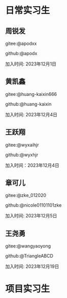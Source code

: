 # 日常实习生

<!-- 日常实习生添加格式:

## 真实姓名1
gitee:@giteeid

github:@githubid

加入时间: xxxx年xx月xx日

-->
## 周锐发
gitee:@apodxx

github:@apodx

加入时间: 2023年12月1日

## 黄凯鑫
gitee:@huang-kaixin666

github:@huang-kaixin

加入时间: 2023年12月4日


## 王跃翔
gitee:@wyxaihjr

github:@wyxhjr

加入时间：2023年12月4日

## 章可儿
gitee:@zke_012020

github:@nicole01101101zke

加入时间: 2023年12月5日

## 王尧勇
gitee:@wangyaoyong

github:@TriangleABCD

加入时间: 2023年12月19日


# 项目实习生

<!-- 项目实习生添加格式:

## 真实姓名2
gitee:@giteeid

github:@githubid

加入时间: xxxx年xx月xx日

项目 issue:

-->
